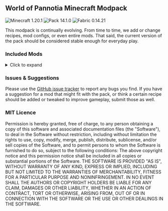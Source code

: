 ## World of Pannotia Minecraft Modpack

![Minecraft 1.20.1](https://img.shields.io/badge/Minecraft-1.20.1-3a6.svg?style=flat-square)
![Pack 14.1.0](https://img.shields.io/badge/Pack-14.1.0-blue.svg?style=flat-square)
![Fabric 0.14.21](https://img.shields.io/badge/Fabric-0.14.19-c39.svg?style=flat-square)

This modpack is continually evolving. From time to time, we add or change recipes, mod configs, or even entire mods.
That said, the current version of the pack should be considered stable enough for everyday play.

### Included Mods

<details>
    <summary>Click to expand</summary>
<ul>
    <li><a href="https://www.curseforge.com/minecraft/mc-mods/advancementinfo">AdvancementInfo (by Giselbaer)</a></li>
    <li><a href="https://www.curseforge.com/minecraft/mc-mods/advancement-screenshot">Advancement Screenshot (by Serilum)</a></li>
    <li><a href="https://www.curseforge.com/minecraft/mc-mods/always-loaded">Always Loaded (by forward_nern)</a></li>
    <li><a href="https://www.curseforge.com/minecraft/mc-mods/amecs">Amecs (Fabric) (by Siphalor)</a></li>
    <li><a href="https://www.curseforge.com/minecraft/mc-mods/anvil-restoration">Anvil Restoration (by Serilum)</a></li>
    <li><a href="https://www.curseforge.com/minecraft/mc-mods/appleskin">AppleSkin (by squeek502)</a></li>
    <li><a href="https://www.curseforge.com/minecraft/mc-mods/architectury-api">Architectury API (Fabric/Forge) (by shedaniel)</a></li>
    <li><a href="https://www.curseforge.com/minecraft/mc-mods/areas">Areas (by Serilum)</a></li>
    <li><a href="https://www.curseforge.com/minecraft/mc-mods/armorpoints">Armor Points ++ (by CheosTwitch)</a></li>
    <li><a href="https://www.curseforge.com/minecraft/mc-mods/ash-api">Ash API (by Trikzon)</a></li>
    <li><a href="https://www.curseforge.com/minecraft/mc-mods/audioplayer">AudioPlayer (by henkelmax)</a></li>
    <li><a href="https://www.curseforge.com/minecraft/mc-mods/auth-me">Auth Me (by Axieum)</a></li>
    <li><a href="https://www.curseforge.com/minecraft/mc-mods/auto-third-person">Auto Third Person (by quat1024)</a></li>
    <li><a href="https://www.curseforge.com/minecraft/mc-mods/axolotl-bucket-fix">Axolotl Bucket Fix (by colderlavalamp)</a></li>
    <li><a href="https://www.curseforge.com/minecraft/mc-mods/better-beacon">Better Beacon / Conduit (by sfort__)</a></li>
    <li><a href="https://www.curseforge.com/minecraft/mc-mods/better-mount-hud">Better Mount HUD (by Lortseam_)</a></li>
    <li><a href="https://www.curseforge.com/minecraft/mc-mods/better-ping-display-fabric">Better Ping Display [Fabric] (by Quintinity)</a></li>
    <li><a href="https://www.curseforge.com/minecraft/mc-mods/better-spawner-control">Better Spawner Control (by Serilum)</a></li>
    <li><a href="https://www.curseforge.com/minecraft/mc-mods/better-stats">Better Statistics Screen (Fabric) (by Dev)</a></li>
    <li><a href="https://www.curseforge.com/minecraft/mc-mods/better-trim-tooltips">Better Trim Tooltips (by Andrew6rant)</a></li>
    <li><a href="https://www.curseforge.com/minecraft/mc-mods/bottle-your-xp">Bottle Your Xp (by Serilum)</a></li>
    <li><a href="https://www.curseforge.com/minecraft/mc-mods/bottled-air">Bottled Air (by Serilum)</a></li>
    <li><a href="https://www.curseforge.com/minecraft/mc-mods/bountiful-fabric">Bountiful (Fabric) (by Ejektaflex)</a></li>
    <li><a href="https://www.curseforge.com/minecraft/mc-mods/bow-infinity-fix">Bow Infinity Fix (Forge/Fabric) (by Parker8283)</a></li>
    <li><a href="https://www.curseforge.com/minecraft/mc-mods/cave-survey">Cave Survey (by MehradN)</a></li>
    <li><a href="https://www.curseforge.com/minecraft/mc-mods/charm-of-undying">Charm of Undying (Fabric/Forge/Quilt) (by TheIllusiveC4)</a></li>
    <li><a href="https://www.curseforge.com/minecraft/mc-mods/cit-resewn">CIT Resewn (by SHsuperCM)</a></li>
    <li><a href="https://www.curseforge.com/minecraft/mc-mods/clean-tooltips">Clean Tooltips (by Stal)</a></li>
    <li><a href="https://www.curseforge.com/minecraft/mc-mods/cleancut">CleanCut (by Rongmario)</a></li>
    <li><a href="https://www.curseforge.com/minecraft/mc-mods/cleanview-fabric">CleanView (Fabric) (by LainMI)</a></li>
    <li><a href="https://www.curseforge.com/minecraft/mc-mods/clumps">Clumps (by Jaredlll08)</a></li>
    <li><a href="https://www.curseforge.com/minecraft/mc-mods/completeconfig">CompleteConfig (by Lortseam_)</a></li>
    <li><a href="https://www.curseforge.com/minecraft/mc-mods/cloth-config">Cloth Config API (Fabric/Forge) (by shedaniel)</a></li>
    <li><a href="https://www.curseforge.com/minecraft/mc-mods/collective">Collective (by Serilum)</a></li>
    <li><a href="https://www.curseforge.com/minecraft/mc-mods/compostables">Compostables (by yGlobalista)</a></li>
    <li><a href="https://www.curseforge.com/minecraft/mc-mods/conduits-prevent-drowned">Conduits Prevent Drowned (by Serilum)</a></li>
    <li><a href="https://www.curseforge.com/minecraft/mc-mods/connectivity">Connectivity[Forge/Fabric] (by someaddon)</a></li>
    <li><a href="https://www.curseforge.com/minecraft/mc-mods/corner-portal-linking">Corner Portal Linking (by starbender_fr)</a></li>
    <li><a href="https://www.curseforge.com/minecraft/mc-mods/crawl">Crawl (Fabric) (by fewizz_)</a></li>
    <li><a href="https://www.curseforge.com/minecraft/mc-mods/curvebuilding">CurveBuilding (by kous500)</a></li>
    <li><a href="https://www.curseforge.com/minecraft/mc-mods/crying-portals">Crying Portals (by Serilum)</a></li>
    <li><a href="https://www.curseforge.com/minecraft/mc-mods/cycle-paintings">Cycle Paintings (by Serilum)</a></li>
    <li><a href="https://www.curseforge.com/minecraft/mc-mods/daily-dad-server">Daily Dad - Server (by Mrbysco)</a></li>
    <li><a href="https://www.curseforge.com/minecraft/mc-mods/death-backup">Death Backup (by Serilum)</a></li>
    <li><a href="https://www.curseforge.com/minecraft/mc-mods/deepslate-instamine">Deepslate Instamine - Fabric/Forge (by nicguzzo)</a></li>
    <li><a href="https://www.curseforge.com/minecraft/mc-mods/diggus-maximus">Diggus Maximus (by Kyrptonaught)</a></li>
    <li><a href="https://www.curseforge.com/minecraft/mc-mods/discontinuous-beacon-beams">Discontinuous Beacon Beams (by supersaiyansubtlety)</a></li>
    <li><a href="https://www.curseforge.com/minecraft/mc-mods/dismount-entity">Dismount Entity (by Serilum)</a></li>
    <li><a href="https://www.curseforge.com/minecraft/mc-mods/durability-tooltip">Durability Tooltip (by SuperMartijn642)</a></li>
    <li><a href="https://www.curseforge.com/minecraft/mc-mods/dynamic-fps">Dynamic FPS (by juliand665)</a></li>
    <li><a href="https://www.curseforge.com/minecraft/mc-mods/easy-shulker-boxes">Easy Shulker Boxes (by Fuzs)</a></li>
    <li><a href="https://www.curseforge.com/minecraft/mc-mods/elytra-slot">Elytra Slot (Fabric/Forge/Quilt) (by TheIllusiveC4)</a></li>
    <li><a href="https://www.curseforge.com/minecraft/mc-mods/enchantedshulkers">EnchantedShulkers (by RubixDev)</a></li>
    <li><a href="https://www.curseforge.com/minecraft/mc-mods/enchanting-commands">Enchanting Commands (by Serilum)</a></li>
    <li><a href="https://www.curseforge.com/minecraft/mc-mods/entity-model-features">Entity Model Features [CEM] [Fabric & Forge] (by traben_0)</a></li>
    <li><a href="https://www.curseforge.com/minecraft/mc-mods/entity-texture-features-fabric">Entity Texture Features - [Fabric & Forge] (by traben_0)</a></li>
    <li><a href="https://www.curseforge.com/minecraft/mc-mods/entityculling">Entity Culling Fabric/Forge (by tr7zw)</a></li>
    <li><a href="https://www.curseforge.com/minecraft/mc-mods/explorers-compass">Explorer's Compass (by Chaosyr)</a></li>
    <li><a href="https://www.curseforge.com/minecraft/mc-mods/extreme-sound-muffler-fabric-official">Extreme sound muffler (Fabric) Official (by LeoBeliik)</a></li>
    <li><a href="https://www.curseforge.com/minecraft/mc-mods/fabric-api">Fabric API (by modmuss50)</a></li>
    <li><a href="https://www.curseforge.com/minecraft/mc-mods/fabricskyboxes">FabricSkyboxes (by AMereBagatelle)</a></li>
    <li><a href="https://www.curseforge.com/minecraft/mc-mods/fabricskyboxes-interop">FabricSkyBoxes Interop (by FlashyReese)</a></li>
    <li><a href="https://www.curseforge.com/minecraft/mc-mods/fabrishot">Fabrishot (by ramidzkh)</a></li>
    <li><a href="https://www.curseforge.com/minecraft/mc-mods/fast-paintings">Fast Paintings (by MehVahdJukaar)</a></li>
    <li><a href="https://www.curseforge.com/minecraft/mc-mods/fire-spread-tweaks">Fire Spread Tweaks (by Serilum)</a></li>
    <li><a href="https://www.curseforge.com/minecraft/mc-mods/fixbookgui">FixBookGUI (by KosmoMoustache)</a></li>
    <li><a href="https://www.curseforge.com/minecraft/mc-mods/fluid-void-fading">Fluid Void Fading (by DaFuqsy)</a></li>
    <li><a href="https://www.curseforge.com/minecraft/mc-mods/followers-teleport-too">Followers Teleport Too (by Serilum)</a></li>
    <li><a href="https://www.curseforge.com/minecraft/mc-mods/forge-config-api-port-fabric">Forge Config API Port [Fabric] (by Fuzs)</a></li>
    <li><a href="https://www.curseforge.com/minecraft/mc-mods/full-brightness-toggle">Full Brightness Toggle (by Serilum)</a></li>
    <li><a href="https://www.curseforge.com/minecraft/mc-mods/get-it-together-drops">Get It Together, Drops! (by bl4ckscor3)</a></li>
    <li><a href="https://www.curseforge.com/minecraft/mc-mods/drp-global-datapack">Global Packs (by JTK222)</a></li>
    <li><a href="https://www.curseforge.com/minecraft/mc-mods/grass-seeds">Grass Seeds (by Serilum)</a></li>
    <li><a href="https://www.curseforge.com/minecraft/mc-mods/grind-enchantments">Grind Enchantments (by mschae23)</a></li>
    <li><a href="https://www.curseforge.com/minecraft/mc-mods/gui-followers">GUI Followers (by Serilum)</a></li>
    <li><a href="https://www.curseforge.com/minecraft/mc-mods/hand-over-your-items">Hand Over Your Items (by Serilum)</a></li>
    <li><a href="https://www.curseforge.com/minecraft/mc-mods/hoe-tweaks">Hoe Tweaks (by Serilum)</a></li>
    <li><a href="https://www.curseforge.com/minecraft/mc-mods/ice-prevents-crop-growth">Ice Prevents Crop Growth (by Serilum)</a></li>
    <li><a href="https://www.curseforge.com/minecraft/mc-mods/infinite-banner-pattern-stack">Infinite Banner Pattern Stack (by ApfelRauber)</a></li>
    <li><a href="https://www.curseforge.com/minecraft/mc-mods/inventory-totem">Inventory Totem (by Serilum)</a></li>
    <li><a href="https://www.curseforge.com/minecraft/mc-mods/jade">Jade 🔍 (by Snownee_)</a></li>
    <li><a href="https://www.curseforge.com/minecraft/mc-mods/jamlib">JamLib (by jamalam360)</a></li>
    <li><a href="https://www.curseforge.com/minecraft/mc-mods/kambrik">Kambrik (by Ejektaflex)</a></li>
    <li><a href="https://www.curseforge.com/minecraft/mc-mods/keep-my-soil-tilled">Keep My Soil Tilled (by Serilum)</a></li>
    <li><a href="https://www.curseforge.com/minecraft/mc-mods/keepheadnames">Keep Head Names (Fabric/Forge) (by Fourmisain)</a></li>
    <li><a href="https://www.curseforge.com/minecraft/mc-mods/kiwi-fabric">Kiwi 🥝 (Fabric) (by Snownee_)</a></li>
    <li><a href="https://www.curseforge.com/minecraft/mc-mods/leaky">Leaky - Farm Leak Detection [Forge/Fabric] (by someaddon)</a></li>
    <li><a href="https://www.curseforge.com/minecraft/mc-mods/leaves-us-in-peace">Leaves Us In Peace (by supersaiyansubtlety)</a></li>
    <li><a href="https://www.curseforge.com/minecraft/mc-mods/light-overlay">Light Overlay (Rift/Forge/Fabric) (by shedaniel)</a></li>
    <li><a href="https://www.curseforge.com/minecraft/mc-mods/litematica">Litematica (by masady)</a></li>
    <li><a href="https://www.curseforge.com/minecraft/mc-mods/litematica-tool">Litematica Tool (Forge and Fabric) (by finndog_123)</a></li>
    <li><a href="https://www.curseforge.com/minecraft/mc-mods/lootr-fabric">Lootr (Fabric) (by Noobanidus)</a></li>
    <li><a href="https://www.curseforge.com/minecraft/mc-mods/malilib">MaLiLib (by masady)</a></li>
    <li><a href="https://www.curseforge.com/minecraft/mc-mods/map-tooltip">Map Tooltip (by VendoAU)</a></li>
    <li><a href="https://www.curseforge.com/minecraft/mc-mods/miniblock-merchants">Miniblock Merchants (by chimericdream)</a></li>
    <li><a href="https://www.curseforge.com/minecraft/mc-mods/minihud">MiniHUD (by masady)</a></li>
    <li><a href="https://www.curseforge.com/minecraft/mc-mods/model-gap-fix">Model Gap Fix (by MehVahdJukaar)</a></li>
    <li><a href="https://www.curseforge.com/minecraft/mc-mods/name-tag-tweaks">Name Tag Tweaks (by Serilum)</a></li>
    <li><a href="https://www.curseforge.com/minecraft/mc-mods/natures-compass">Nature's Compass (by Chaosyr)</a></li>
    <li><a href="https://www.curseforge.com/minecraft/texture-packs/newdefaultplus">New Default+ (by SeaOfPixels)</a></li>
    <li><a href="https://www.curseforge.com/minecraft/mc-mods/now-playing">Now Playing (by AppleTheGold)</a></li>
    <li><a href="https://www.curseforge.com/minecraft/mc-mods/open-parties-and-claims">Open Parties and Claims (by xaero96)</a></li>
    <li><a href="https://www.curseforge.com/minecraft/mc-mods/overworld-piglins">Overworld Piglins (by Serilum)</a></li>
    <li><a href="https://www.curseforge.com/minecraft/mc-mods/passable-foliage-fabric">Passable Foliage 🌳 (Fabric) (by Snownee_)</a></li>
    <li><a href="https://www.curseforge.com/minecraft/mc-mods/polymer">Polymer (by Patbox)</a></li>
    <li><a href="https://www.curseforge.com/minecraft/mc-mods/rain-be-gone-ritual">Rain Be Gone Ritual (by Serilum)</a></li>
    <li><a href="https://www.curseforge.com/minecraft/mc-mods/random-bone-meal-flowers">Random Bone Meal Flowers (by Serilum)</a></li>
    <li><a href="https://www.curseforge.com/minecraft/mc-mods/random-mob-sizes">Random Mob Sizes (by Buecher_wurm)</a></li>
    <li><a href="https://www.curseforge.com/minecraft/mc-mods/reacharound">Reacharound (by spAnser)</a></li>
    <li><a href="https://www.curseforge.com/minecraft/mc-mods/reeses-sodium-options">Reese's Sodium Options (by FlashyReese)</a></li>
    <li><a href="https://www.curseforge.com/minecraft/mc-mods/replanting-crops">Replanting Crops (by Serilum)</a></li>
    <li><a href="https://www.curseforge.com/minecraft/mc-mods/rightclickharvest">RightClickHarvest (by jamalam360)</a></li>
    <li><a href="https://www.curseforge.com/minecraft/mc-mods/roughly-enough-items">Roughly Enough Items Fabric/Forge (REI) (by shedaniel)</a></li>
    <li><a href="https://www.curseforge.com/minecraft/mc-mods/roughly-enough-professions-rep">Roughly Enough Professions (REP) (by Mrbysco)</a></li>
    <li><a href="https://www.curseforge.com/minecraft/mc-mods/scaffolding-drops-nearby">Scaffolding Drops Nearby (by Serilum)</a></li>
    <li><a href="https://www.curseforge.com/minecraft/mc-mods/smooth-chunk-save">Server Performance - Smooth Chunk Save[Forge/Fabric] (by someaddon)</a></li>
    <li><a href="https://www.curseforge.com/minecraft/mc-mods/shuffle">Shuffle (by Trikzon)</a></li>
    <li><a href="https://www.curseforge.com/minecraft/mc-mods/shulker-box-slot">Shulker Box Slot (Fabric/Forge/Quilt) (by TheIllusiveC4)</a></li>
    <li><a href="https://www.curseforge.com/minecraft/mc-mods/shulkerboxtooltip">ShulkerBoxTooltip [Fabric/Forge] (by MisterPeModder)</a></li>
    <li><a href="https://www.curseforge.com/minecraft/mc-mods/silkspawners">SilkSpawners (by LordDeatHunter)</a></li>
    <li><a href="https://www.curseforge.com/minecraft/mc-mods/simple-voice-chat">Simple Voice Chat (by henkelmax)</a></li>
    <li><a href="https://www.curseforge.com/minecraft/mc-mods/slimyfloor">SlimyFloor (by Pouille)</a></li>
    <li><a href="https://www.curseforge.com/minecraft/mc-mods/smaller-nether-portals">Smaller Nether Portals (by Serilum)</a></li>
    <li><a href="https://www.curseforge.com/minecraft/mc-mods/sodium-extra">Sodium Extra (by FlashyReese)</a></li>
    <li><a href="https://www.curseforge.com/minecraft/mc-mods/softer-hay-bales">Softer Hay Bales (by Serilum)</a></li>
    <li><a href="https://www.curseforge.com/minecraft/mc-mods/sponj-fabric">Sponj (Fabric) (by chimericdream)</a></li>
    <li><a href="https://www.curseforge.com/minecraft/mc-mods/starlight">Starlight (Fabric) (by Spottedstar)</a></li>
    <li><a href="https://www.curseforge.com/minecraft/mc-mods/superflat-world-no-slimes">Superflat World No Slimes (by Serilum)</a></li>
    <li><a href="https://www.curseforge.com/minecraft/mc-mods/supermartijn642s-config-lib">SuperMartijn642's Config Lib (by SuperMartijn642)</a></li>
    <li><a href="https://www.curseforge.com/minecraft/mc-mods/suspicious-sand-maker">suspicious sand maker (by pashkovd)</a></li>
    <li><a href="https://www.curseforge.com/minecraft/mc-mods/tax-free-levels">Tax Free Levels (Fabric/Forge) (by Fourmisain)</a></li>
    <li><a href="https://www.curseforge.com/minecraft/mc-mods/tooltipfix">ToolTipFix (by Kyrptonaught)</a></li>
    <li><a href="https://www.curseforge.com/minecraft/mc-mods/trinkets">Trinkets (Fabric) (by EmilyPloszaj)</a></li>
    <li><a href="https://www.curseforge.com/minecraft/mc-mods/tweakeroo">Tweakeroo (by masady)</a></li>
    <li><a href="https://www.curseforge.com/minecraft/mc-mods/ugly-scoreboard-fix">Ugly Scoreboard Fix (by Lortseam_)</a></li>
    <li><a href="https://www.curseforge.com/minecraft/mc-mods/universal-shops">Universal Shops (by Patbox)</a></li>
    <li><a href="https://www.curseforge.com/minecraft/mc-mods/villager-death-messages">Villager Death Messages (by Serilum)</a></li>
    <li><a href="https://www.curseforge.com/minecraft/mc-mods/villagertweaks">VillagerTweaks (by chimericdream)</a></li>
    <li><a href="https://www.curseforge.com/minecraft/mc-mods/visuality">Visuality (by PinkGoosik)</a></li>
    <li><a href="https://www.curseforge.com/minecraft/mc-mods/wi-zoom">WI Zoom (by alexander9892)</a></li>
    <li><a href="https://www.curseforge.com/minecraft/mc-mods/worldedit">WorldEdit (by sk89q)</a></li>
    <li><a href="https://www.curseforge.com/minecraft/mc-mods/worldeditcui-fabric">WorldEdit CUI (Fabric) (by me4502)</a></li>
    <li><a href="https://www.curseforge.com/minecraft/mc-mods/xaeros-minimap">Xaero's Minimap (by xaero96)</a></li>
    <li><a href="https://www.curseforge.com/minecraft/mc-mods/xaeros-world-map">Xaero's World Map (by xaero96)</a></li>
    <li><a href="https://www.curseforge.com/minecraft/mc-mods/your-items-are-safe">Your Items Are Safe (by Serilum)</a></li>
    <li><a href="https://www.curseforge.com/minecraft/mc-mods/zombie-villagers-from-spawner">Zombie Villagers From Spawner (by Serilum)</a></li>
</ul>
</details>

### Issues & Suggestions

Please use the [GitHub issue tracker](https://github.com/chimericdream/WorldOfPannotia-MC-Modpack/issues) to report any
bugs you find. If you have a suggestion for a mod that might fit with the pack, or think a certain recipe should be
added or tweaked to improve gameplay, submit those as well.

### MIT Licence

Permission is hereby granted, free of charge, to any person obtaining a copy of this software and associated
documentation files (the "Software"), to deal in the Software without restriction, including without limitation the
rights to use, copy, modify, merge, publish, distribute, sublicense, and/or sell copies of the Software, and to permit
persons to whom the Software is furnished to do so, subject to the following conditions: The above copyright notice and
this permission notice shall be included in all copies or substantial portions of the Software. THE SOFTWARE IS
PROVIDED "AS IS", WITHOUT WARRANTY OF ANY KIND, EXPRESS OR IMPLIED, INCLUDING BUT NOT LIMITED TO THE WARRANTIES OF
MERCHANTABILITY, FITNESS FOR A PARTICULAR PURPOSE AND NONINFRINGEMENT. IN NO EVENT SHALL THE AUTHORS OR COPYRIGHT
HOLDERS BE LIABLE FOR ANY CLAIM, DAMAGES OR OTHER LIABILITY, WHETHER IN AN ACTION OF CONTRACT, TORT OR OTHERWISE,
ARISING FROM, OUT OF OR IN CONNECTION WITH THE SOFTWARE OR THE USE OR OTHER DEALINGS IN THE SOFTWARE.
